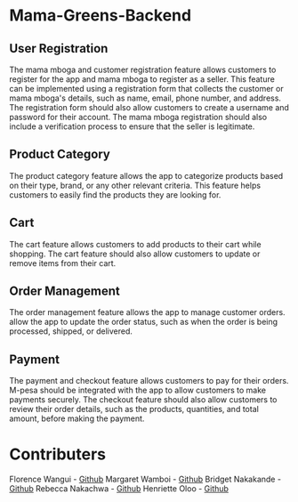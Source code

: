 # Mama-Greens-Backend

## User Registration
The mama mboga and customer registration feature allows customers to register for the app and mama mboga to register as a seller. This feature can be implemented using a registration form that collects the customer or mama mboga's details, such as name, email, phone number, and address. The registration form should also allow customers to create a username and password for their account. The mama mboga registration should also include a verification process to ensure that the seller is legitimate.

## Product Category
The product category feature allows the app to categorize products based on their type, brand, or any other relevant criteria. This feature helps customers to easily find the products they are looking for.

## Cart
The cart feature allows customers to add products to their cart while shopping. The cart feature should also allow customers to update or remove items from their cart.

## Order Management
The order management feature allows the app to manage customer orders.
allow the app to update the order status, such as when the order is being processed, shipped, or delivered.

## Payment
The payment and checkout feature allows customers to pay for their orders. M-pesa should be integrated with the app to allow customers to make payments securely. The checkout feature should also allow customers to review their order details, such as the products, quantities, and total amount, before making the payment.

# Contributers
Florence Wangui - [Github](https://github.com/Florence-nyokabi)
Margaret Wamboi - [Github](https://github.com/wamboimargaret)
Bridget Nakakande - [Github](https://github.com/nakakandebr)
Rebecca Nakachwa - [Github](https://github.com/Rebeccanak)
Henriette Oloo - [Github](https://github.com/HenrietteOloo)